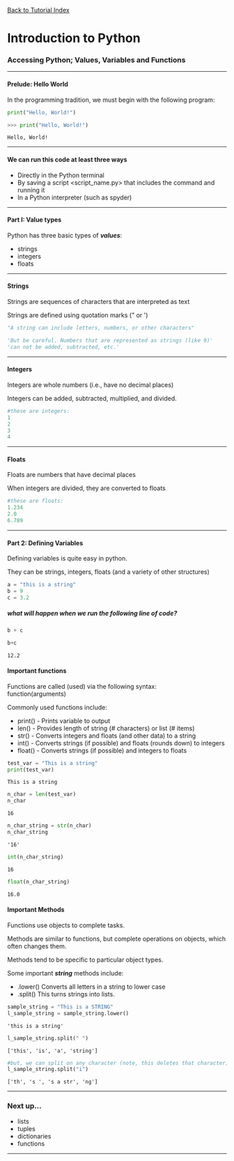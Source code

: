 [Back to Tutorial Index](py_index.md)

# Introduction to Python

### Accessing Python; Values, Variables and Functions

---
#### Prelude: Hello World
In the programming tradition, we must begin with the following program:
```python
print("Hello, World!")
```


```python
>>> print("Hello, World!")
```

    Hello, World!


---
#### We can run this code at least three ways
* Directly in the Python terminal
* By saving a script <script_name.py> that includes the command and running it
* In a Python interpreter (such as spyder)

---

#### Part I: Value types

Python has three basic types of **_values_**:
* strings
* integers
* floats

---

#### Strings
Strings are sequences of characters that are interpreted as text

Strings are defined using quotation marks (" or ')  
```python
"A string can include letters, numbers, or other characters"

'But be careful. Numbers that are represented as strings (like 9)'
'can not be added, subtracted, etc.'
```

---
#### Integers
Integers are whole numbers (i.e., have no decimal places)

Integers can be added, subtracted, multiplied, and divided.

```python
#these are integers:
1
2
3
4
```
---

#### Floats
Floats are numbers that have decimal places

When integers are divided, they are converted to floats
```python
#these are floats:
1.234
2.0
6.789
```
---

#### Part 2: Defining Variables
Defining variables is quite easy in python.

They can be strings, integers, floats (and a variety of other structures)

```python
a = "this is a string"
b = 9
c = 3.2
```

##### what will happen when we run the following line of code?
```python
b + c
```


```python
b+c
```




    12.2



#### Important functions

Functions are called (used) via the following syntax:  
function(arguments)

Commonly used functions include:  
* print() - Prints variable to output
* len() - Provides length of string (# characters) or list (# items)
* str() - Converts integers and floats (and other data) to a string
* int() - Converts strings (if possible) and floats (rounds down) to integers
* float() - Converts strings (if possible) and integers to floats


```python
test_var = "This is a string"
print(test_var)
```

    This is a string



```python
n_char = len(test_var)
n_char
```




    16




```python
n_char_string = str(n_char)
n_char_string
```




    '16'




```python
int(n_char_string)
```




    16




```python
float(n_char_string)
```




    16.0



#### Important Methods

Functions use objects to complete tasks.

Methods are similar to functions, but complete operations on objects, which often changes them.

Methods tend to be specific to particular object types.

Some important **_string_** methods include:
* .lower() Converts all letters in a string to lower case
* .split() This turns strings into lists.


```python
sample_string = "This is a STRING"
l_sample_string = sample_string.lower()
```




    'this is a string'




```python
l_sample_string.split(" ")
```




    ['this', 'is', 'a', 'string']




```python
#but, we can split on any character (note, this deletes that character)
l_sample_string.split("i")
```




    ['th', 's ', 's a str', 'ng']



---
### Next up...
* lists
* tuples
* dictionaries
* functions

---
